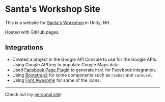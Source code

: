 # Santa's Workshop Site

This is a website for [Santa's Workshop](http://santasworkshopnh.com) in Unity, NH.

Hosted with GitHub pages.

## Integrations

- Created a project in the Google API Console to use for the Google APIs. Using Google API key to populate Google Maps data.
- Used [Facebook Page Plugin](https://developers.facebook.com/docs/plugins/page-plugin/) to generate `html` for Facebook integration.
- Using [Bootstrap3](http://getbootstrap.com/docs/3.3/) for some components such as `navbar` and `carousel`.
- Using [Font Awesome](https://fontawesome.com/) for some of the icons.

---

Check out my [personal site](https://andrewboutin.com)!
